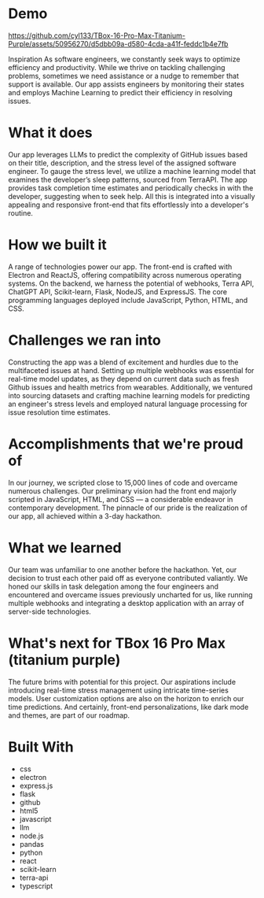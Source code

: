 # Demo

https://github.com/cyl133/TBox-16-Pro-Max-Titanium-Purple/assets/50956270/d5dbb09a-d580-4cda-a41f-feddc1b4e7fb

 Inspiration
As software engineers, we constantly seek ways to optimize efficiency and productivity. While we thrive on tackling challenging problems, sometimes we need assistance or a nudge to remember that support is available. Our app assists engineers by monitoring their states and employs Machine Learning to predict their efficiency in resolving issues.

# What it does
Our app leverages LLMs to predict the complexity of GitHub issues based on their title, description, and the stress level of the assigned software engineer. To gauge the stress level, we utilize a machine learning model that examines the developer’s sleep patterns, sourced from TerraAPI. The app provides task completion time estimates and periodically checks in with the developer, suggesting when to seek help. All this is integrated into a visually appealing and responsive front-end that fits effortlessly into a developer's routine.

# How we built it
A range of technologies power our app. The front-end is crafted with Electron and ReactJS, offering compatibility across numerous operating systems. On the backend, we harness the potential of webhooks, Terra API, ChatGPT API, Scikit-learn, Flask, NodeJS, and ExpressJS. The core programming languages deployed include JavaScript, Python, HTML, and CSS.

# Challenges we ran into
Constructing the app was a blend of excitement and hurdles due to the multifaceted issues at hand. Setting up multiple webhooks was essential for real-time model updates, as they depend on current data such as fresh Github issues and health metrics from wearables. Additionally, we ventured into sourcing datasets and crafting machine learning models for predicting an engineer's stress levels and employed natural language processing for issue resolution time estimates.

# Accomplishments that we're proud of
In our journey, we scripted close to 15,000 lines of code and overcame numerous challenges. Our preliminary vision had the front end majorly scripted in JavaScript, HTML, and CSS — a considerable endeavor in contemporary development. The pinnacle of our pride is the realization of our app, all achieved within a 3-day hackathon.

# What we learned
Our team was unfamiliar to one another before the hackathon. Yet, our decision to trust each other paid off as everyone contributed valiantly. We honed our skills in task delegation among the four engineers and encountered and overcame issues previously uncharted for us, like running multiple webhooks and integrating a desktop application with an array of server-side technologies.

# What's next for TBox 16 Pro Max (titanium purple)
The future brims with potential for this project. Our aspirations include introducing real-time stress management using intricate time-series models. User customization options are also on the horizon to enrich our time predictions. And certainly, front-end personalizations, like dark mode and themes, are part of our roadmap.

# Built With
- css
- electron
- express.js
- flask
- github
- html5
- javascript
- llm
- node.js
- pandas
- python
- react
- scikit-learn
- terra-api
- typescript
